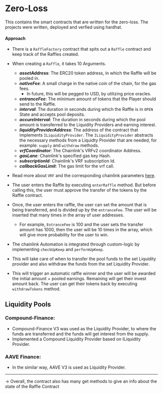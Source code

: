 # Zero-Loss

This contains the smart contracts that are written for the zero-loss.
The projects were written, deployed and verfied using hardhat.

#### Approach

- There is a `RaffleFactory` contract that spits out a `Raffle` contract and keep track of the Raffles created.
- When creating a `Raffle`, it takes 10 Arguments.

  - **_assetAddress_**: The ERC20 token address, in which the Raffle will be pooled in.
  - **_nativeFee_**: A small charge in the native coin of the chain, for the gas fees.
    - In future, this will be pegged to USD, by utilizing price oracles.
  - **_entranceFee_**: The minimum amount of tokens that the Player should send to the Raffle.
  - **_interval_**: The duration in seconds during which the Raffle is in `OPEN` State and accepts pool deposits.
  - **_accureInterval_**: The duration in seconds during which the pool amount is transferred to the Liquidity Providers and earning interest.
  - **_liquidityProviderAddress_**: The address of the contract that implements `ILiquidityProvider`. The `ILiquidityProvider` abstracts the necessary methods from a Liquidty Provider that are needed, for example: `supply` and `withdraw` methods.
  - **_vrfCoordinator_**: The Chainlink's VRFv2 coordinator Address.
  - **_gasLane_**: Chainlink's specified gas key Hash.
  - **_subscriptionId_**: Chainlink's VRF subscription Id.
  - **_callbackGasLimit_**: The gas limit for the vrf call.

- Read more about `VRF` and the corresponding chainlink parameters [here](https://docs.chain.link/vrf/v2/introduction).
- The user enters the Raffle by executing `enterRaffle` method. But before calling this, the user must approve the transfer of the tokens by the Raffle contract.
- Once, the user enters the raffle, the user can set the amount that is being transferred, and is divided up by the `entranceFee`. The user will be inserted that many times in the array of user addresses.
  - For example, `EntranceFee` is 100 and the user sets the transfer amount has 1000, then the user will be 10 times in the array, which will give more probability for the user to win.
- The chainlink Automation is integrated through custom-logic by implementing `checkUpKeep` and `performUpKeep`.
- This will take care of when to transfer the pool funds to the set Liquidity provider and also withdraw the funds from the set Liquidity Provider.
- This will trigger an automatic raffle winner and the user will be awarded the initial amount + pooled earnings. Remaining will get their invest amount back. The user can get their tokens back by executing `withdrawTokens` method.

## Liquidity Pools

### Compound-Finance:

- Compound-Finance V3 was used as the Liquidity Provider, to where the funds are transferred and the funds will get interest from the supply.
- Implemented a Compound Liquidity Provider based on ILiquidity Provider.

### AAVE Finance:

- In the similar way, AAVE V3 is used as Liquidity Provider.

---

-> Overall, the contract also has many get methods to give an info about the state of the Raffle Contract
